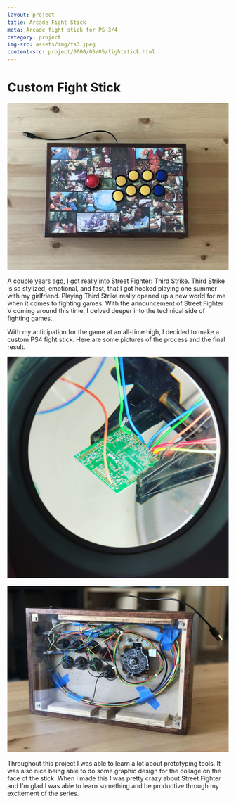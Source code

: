 ```yaml
---
layout: project
title: Arcade Fight Stick
meta: Arcade fight stick for PS 3/4
category: project
img-src: assets/img/fs3.jpeg
content-src: project/0000/05/05/fightstick.html
---
```


# Custom Fight Stick

![Alt text](assets/img/fs2.jpeg "My Title")

A couple years ago, I got really into Street Fighter: Third Strike. Third Strike
is so stylized, emotional, and fast, that I got hooked playing one summer with
my girlfriend. Playing Third Strike really opened up a new world for me when it
comes to fighting games. With the announcement of Street Fighter V coming around
this time, I delved deeper into the technical side of fighting games.

With my anticipation for the game at an all-time high, I decided to make a custom
PS4 fight stick. Here are some pictures of the process and the final result.

![Alt text](assets/img/fs5.jpg "My Title")

![Alt text](assets/img/fs4.jpeg "My Title")

Throughout this project I was able to learn a lot about prototyping tools. It was
also nice being able to do some graphic design for the collage on the face of
the stick. When I made this I was pretty crazy about Street Fighter and I'm glad
I was able to learn something and be productive through my excitement of the series.
